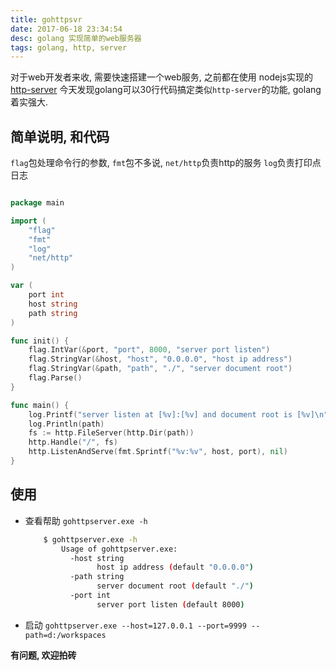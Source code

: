 ```yaml
---
title: gohttpsvr
date: 2017-06-18 23:34:54
desc: golang 实现简单的web服务器
tags: golang, http, server
---
```


对于web开发者来收, 需要快速搭建一个web服务, 之前都在使用 nodejs实现的 [http-server](https://www.npmjs.com/package/http-server)
今天发现golang可以30行代码搞定类似`http-server`的功能, golang着实强大.

<!-- more -->

## 简单说明, 和代码

`flag`包处理命令行的参数, `fmt`包不多说, `net/http`负责http的服务 `log`负责打印点日志

```go

package main

import (
    "flag"
    "fmt"
    "log"
    "net/http"
)

var (
    port int
    host string
    path string
)

func init() {
    flag.IntVar(&port, "port", 8000, "server port listen")
    flag.StringVar(&host, "host", "0.0.0.0", "host ip address")
    flag.StringVar(&path, "path", "./", "server document root")
    flag.Parse()
}

func main() {
    log.Printf("server listen at [%v]:[%v] and document root is [%v]\n", host, port, path)
    log.Println(path)
    fs := http.FileServer(http.Dir(path))
    http.Handle("/", fs)
    http.ListenAndServe(fmt.Sprintf("%v:%v", host, port), nil)
}

```

## 使用

- 查看帮助 `gohttpserver.exe -h`

    ```bash
        $ gohttpserver.exe -h
            Usage of gohttpserver.exe:
              -host string
                    host ip address (default "0.0.0.0")
              -path string
                    server document root (default "./")
              -port int
                    server port listen (default 8000)
    ```

- 启动 `gohttpserver.exe --host=127.0.0.1 --port=9999 --path=d:/workspaces`

**有问题, 欢迎拍砖**


